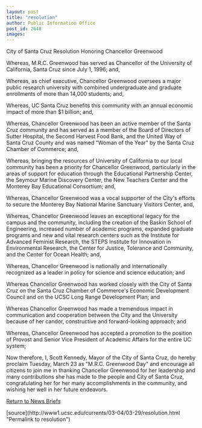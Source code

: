 ```yaml
---
layout: post
title: "resolution"
author: Public Information Office
post_id: 2648
images:
---
```


<p class="sectionhead">
  City of Santa Cruz Resolution Honoring Chancellor Greenwood
</p>
<p>
  Whereas, M.R.C. Greenwood has served as Chancellor of the University of California, Santa Cruz since July 1, 1996; and,<br>
</p>
<p>
  Whereas, as chief executive, Chancellor Greenwood oversees a major public research university with combined undergraduate and graduate enrollments of more than 14,000 students; and,<br>
</p>
<p>
  Whereas, UC Santa Cruz benefits this community with an annual economic impact of more than $1 billion; and,<br>
</p>
<p>
  Whereas, Chancellor Greenwood has been an active member of the Santa Cruz community and has served as a member of the Board of Directors of Sutter Hospital, the Second Harvest Food Bank, and the United Way of Santa Cruz County and was named "Woman of the Year" by the Santa Cruz Chamber of Commerce; and,<br>
</p>
<p>
  Whereas, bringing the resources of University of California to our local community has been a priority for Chancellor Greenwood, particularly in the areas of support for education through the Educational Partnership Center, the Seymour Marine Discovery Center, the New Teachers Center and the Monterey Bay Educational Consortium; and,<br>
</p>
<p>
  Whereas, Chancellor Greenwood was a vocal supporter of the City's efforts to secure the Monterey Bay National Marine Sanctuary Visitors Center, and,<br>
</p>
<p>
  Whereas, Chancellor Greenwood leaves an exceptional legacy for the campus and the community, including the creation of the Baskin School of Engineering, increased number of academic programs, expanded graduate programs and new and vital research centers such as the Institute for Advanced Feminist Research, the STEPS Institute for Innovation in Environmental Research, the Center for Justice, Tolerance and Community, and the Center for Ocean Health; and,<br>
</p>
<p>
  Whereas, Chancellor Greenwood is nationally and internationally recognized as a leader in policy for science and science education; and<br>
</p>
<p>
  Whereas Chancellor Greenwood has worked closely with the City of Santa Cruz on the Santa Cruz Chamber of Commerce's Economic Development Council and on the UCSC Long Range Development Plan; and<br>
</p>
<p>
  Whereas Chancellor Greenwood has made a tremendous impact in communication and cooperation between the City and the University because of her candor, constructive and forward-looking approach; and<br>
</p>
<p>
  Whereas, Chancellor Greenwood has accepted a promotion to the position of Provost and Senior Vice President of Academic Affairs for the entire UC system;<br>
</p>
<p>
  Now therefore, I, Scott Kennedy, Mayor of the City of Santa Cruz, do hereby proclaim Tuesday, March 23 as "M.R.C. Greenwood Day" and encourage all citizens to join me in thanking Chancellor Greenwood for her leadership and many contributions she has made to the people and City of Santa Cruz, congratulating her for her many accomplishments in the community, and wishing her well in her future endeavors.
</p>
<p>

</p>
<p>
  <a href="morenews.html">Return to News Briefs</a>
</p>
[source](http://www1.ucsc.edu/currents/03-04/03-29/resolution.html "Permalink to resolution")
